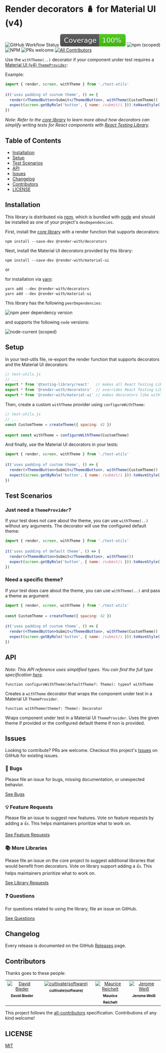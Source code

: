 # Render decorators 🪆 for Material UI (v4)

![GitHub Workflow Status](https://img.shields.io/github/actions/workflow/status/cultivate-software/render-with-material-ui/release.yml?branch=main)
![Code Coverage](docs/coverage-badge.svg)
![npm (scoped)](https://img.shields.io/npm/v/@render-with/material-ui)
![NPM](https://img.shields.io/npm/l/@render-with/material-ui)
![PRs welcome](https://img.shields.io/badge/PRs-welcome-bright%20green)
[![All Contributors](https://img.shields.io/github/all-contributors/cultivate-software/render-with-decorators?color=orange)](#contributors)

Use the `withTheme(..)` decorator if your component under test requires a [Material UI (v4) `ThemeProvider`](https://v4.mui.com/getting-started/installation/):

Example:

```jsx
import { render, screen, withTheme } from './test-utils'

it('uses padding of custom theme', () => {
  render(<ThemedButton>Submit</ThemedButton>, withTheme(CustomTheme))
  expect(screen.getByRole('button', { name: /submit/i })).toHaveStyle('padding: 42px')
})
```

_Note: Refer to the [core library](https://github.com/cultivate-software/render-with-decorators) to learn more about how decorators can simplify writing tests for React components with [React Testing Library](https://www.npmjs.com/package/@testing-library/react)._

## Table of Contents

- [Installation](#installation)
- [Setup](#setup)
- [Test Scenarios](#test-scenarios)
- [API](#api)
- [Issues](#issues)
- [Changelog](#changelog)
- [Contributors](#contributors)
- [LICENSE](#license)

## Installation

This library is distributed via [npm](https://www.npmjs.com/), which is bundled with [node](https://nodejs.org/) and should be installed as one of your project's `devDependencies`.

First, install the [core library](https://github.com/cultivate-software/render-with-decorators) with a render function that supports decorators:

```shell
npm install --save-dev @render-with/decorators
```

Next, install the Material UI decorators provided by this library:

```shell
npm install --save-dev @render-with/material-ui
```

or

for installation via [yarn](https://classic.yarnpkg.com/):

```shell
yarn add --dev @render-with/decorators
yarn add --dev @render-with/material-ui
```

This library has the following `peerDependencies`:

![npm peer dependency version](https://img.shields.io/npm/dependency-version/@render-with/material-ui/peer/@material-ui/core)

and supports the following `node` versions:

![node-current (scoped)](https://img.shields.io/node/v/@render-with/material-ui)

## Setup

In your test-utils file, re-export the render function that supports decorators and the Material UI decorators:

```javascript
// test-utils.js
// ...
export * from '@testing-library/react'   // makes all React Testing Library's exports available
export * from '@render-with/decorators'  // overrides React Testing Library's render function
export * from '@render-with/material-ui' // makes decorators like withTheme(..) available
```

Then, create a custom `withTheme` provider using `configureWithTheme`:

```javascript
// test-utils.js
// ...
const CustomTheme = createTheme({ spacing: 42 })

export const withTheme = configureWithTheme(CustomTheme)
```

And finally, use the Material UI decorators in your tests:

```jsx
import { render, screen, withTheme } from './test-utils'

it('uses padding of custom theme', () => {
  render(<ThemedButton>Submit</ThemedButton>, withTheme(CustomTheme))
  expect(screen.getByRole('button', { name: /submit/i })).toHaveStyle('padding: 42px')
})
```

## Test Scenarios

### Just need a `ThemeProvider`?

If your test does not care about the theme, you can use `withTheme(..)` without any arguments. The decorator will use the configured default theme:

```jsx
import { render, screen, withTheme } from './test-utils'

it('uses padding of default theme', () => {
  render(<ThemedButton>Submit</ThemedButton>, withTheme())
  expect(screen.getByRole('button', { name: /submit/i })).toHaveStyle('padding: 8px')
})
```

### Need a specific theme?

If your test does care about the theme, you can use `withTheme(..)` and pass a theme as argument:

```jsx
import { render, screen, withTheme } from './test-utils'

const CustomTheme = createTheme({ spacing: 42 })

it('uses padding of custom theme', () => {
  render(<ThemedButton>Submit</ThemedButton>, withTheme(CustomTheme))
  expect(screen.getByRole('button', { name: /submit/i })).toHaveStyle('padding: 42px')
})
```

## API

_Note: This API reference uses simplified types. You can find the full type specification [here](https://github.com/cultivate-software/render-with-material-ui/blob/main/types/index.d.ts)._

```
function configureWithTheme(defaultTheme?: Theme): typeof withTheme
```

Creates a `withTheme` decorator that wraps the component under test in a Material UI `ThemeProvider`.

```
function withTheme(theme?: Theme): Decorator
```

Wraps component under test in a Material UI `ThemeProvider`. Uses the given theme if provided or the configured default theme if non is provided.

## Issues

Looking to contribute? PRs are welcome. Checkout this project's [Issues](https://github.com/cultivate-software/render-with-material-ui/issues?q=is%3Aissue+is%3Aopen) on GitHub for existing issues.

### 🐛 Bugs

Please file an issue for bugs, missing documentation, or unexpected behavior.

[See Bugs](https://github.com/cultivate-software/render-with-material-ui/issues?q=is%3Aissue+label%3Abug+is%3Aopen+sort%3Acreated-desc)

### 💡 Feature Requests

Please file an issue to suggest new features. Vote on feature requests by adding a 👍. This helps maintainers prioritize what to work on.

[See Feature Requests](https://github.com/cultivate-software/render-with-material-ui/issues?q=is%3Aissue+label%3Aenhancement+sort%3Areactions-%2B1-desc+is%3Aopen)

### 📚 More Libraries

Please file an issue on the core project to suggest additional libraries that would benefit from decorators. Vote on library support adding a 👍. This helps maintainers prioritize what to work on.

[See Library Requests](https://github.com/cultivate-software/render-with-decorators/issues?q=is%3Aissue+label%3Alibrary+sort%3Areactions-%2B1-desc+is%3Aopen)

### ❓ Questions

For questions related to using the library, file an issue on GitHub.

[See Questions](https://github.com/cultivate-software/render-with-material-ui/issues?q=is%3Aissue+label%3Aquestion+sort%3Areactions-%2B1-desc)

## Changelog

Every release is documented on the GitHub [Releases](https://github.com/cultivate-software/render-with-material-ui/releases) page.

## Contributors

Thanks goes to these people:

<!-- ALL-CONTRIBUTORS-LIST:START - Do not remove or modify this section -->
<!-- prettier-ignore-start -->
<!-- markdownlint-disable -->
<table>
  <tbody>
    <tr>
      <td align="center" valign="top" width="14.28%"><a href="https://github.com/davidbieder"><img src="https://avatars.githubusercontent.com/u/9366720?v=4?s=100" width="100px;" alt="David Bieder"/><br /><sub><b>David Bieder</b></sub></a><br /></td>
      <td align="center" valign="top" width="14.28%"><a href="https://cultivate.software"><img src="https://avatars.githubusercontent.com/u/31018345?v=4?s=100" width="100px;" alt="cultivate(software)"/><br /><sub><b>cultivate(software)</b></sub></a><br /></td>
      <td align="center" valign="top" width="14.28%"><a href="https://github.com/mauricereichelt"><img src="https://avatars.githubusercontent.com/u/31188606?v=4?s=100" width="100px;" alt="Maurice Reichelt"/><br /><sub><b>Maurice Reichelt</b></sub></a><br /></td>
      <td align="center" valign="top" width="14.28%"><a href="https://github.com/jeromeweiss"><img src="https://avatars.githubusercontent.com/u/59569084?v=4?s=100" width="100px;" alt="Jerome Weiß"/><br /><sub><b>Jerome Weiß</b></sub></a><br /></td>
    </tr>
  </tbody>
</table>

<!-- markdownlint-restore -->
<!-- prettier-ignore-end -->

<!-- ALL-CONTRIBUTORS-LIST:END -->

This project follows the [all-contributors](https://github.com/all-contributors/all-contributors) specification.
Contributions of any kind welcome!

## LICENSE

[MIT](LICENSE)